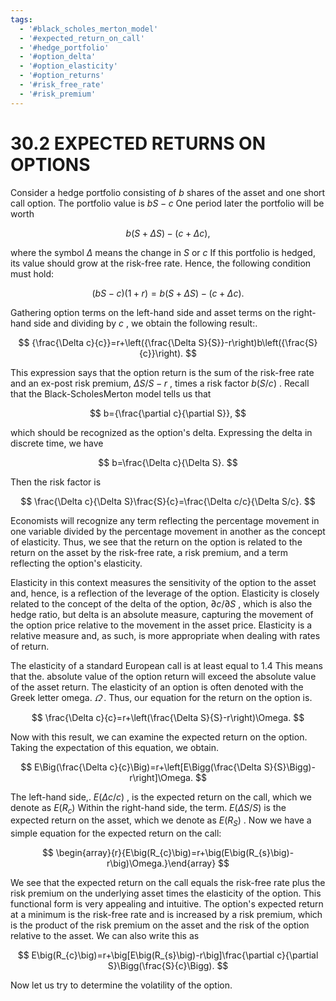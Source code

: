 ```yaml
---
tags:
  - '#black_scholes_merton_model'
  - '#expected_return_on_call'
  - '#hedge_portfolio'
  - '#option_delta'
  - '#option_elasticity'
  - '#option_returns'
  - '#risk_free_rate'
  - '#risk_premium'
---
```

# 30.2 EXPECTED RETURNS ON OPTIONS

Consider a hedge portfolio consisting of $b$ shares of the asset and one short call option. The portfolio value is $b S-c$ One period later the portfolio will be worth

$$
b(S+\Delta S)-\left(c+\Delta c\right),
$$

where the symbol $\Delta$ means the change in $S$ or $c$ If this portfolio is hedged, its value should grow at the risk-free rate. Hence, the following condition must hold:

$$
\big(b S-c\big)(1+r)=b(S+\Delta S)-(c+\Delta c).
$$

Gathering option terms on the left-hand side and asset terms on the right-hand side and dividing by $c$ , we obtain the following result:.

$$
{\frac{\Delta c}{c}}=r+\left({\frac{\Delta S}{S}}-r\right)b\left({\frac{S}{c}}\right).
$$

This expression says that the option return is the sum of the risk-free rate and an ex-post risk premium, $\Delta S/S-r$ , times a risk factor $b(S/c)$ . Recall that the Black-ScholesMerton model tells us that

$$
b={\frac{\partial c}{\partial S}},
$$

which should be recognized as the option's delta. Expressing the delta in discrete time, we have

$$
b=\frac{\Delta c}{\Delta S}.
$$

Then the risk factor is

$$
\frac{\Delta c}{\Delta S}\frac{S}{c}=\frac{\Delta c/c}{\Delta S/c}.
$$

Economists will recognize any term reflecting the percentage movement in one variable divided by the percentage movement in another as the concept of elasticity. Thus, we see that the return on the option is related to the return on the asset by the risk-free rate, a risk premium, and a term reflecting the option's elasticity.

Elasticity in this context measures the sensitivity of the option to the asset and, hence, is a reflection of the leverage of the option. Elasticity is closely related to the concept of the delta of the option, $\partial c/\partial S$ , which is also the hedge ratio, but delta is an absolute measure, capturing the movement of the option price relative to the movement in the asset price. Elasticity is a relative measure and, as such, is more appropriate when dealing with rates of return.

The elasticity of a standard European call is at least equal to 1.4 This means that the. absolute value of the option return will exceed the absolute value of the asset return. The elasticity of an option is often denoted with the Greek letter omega. $\varOmega$ . Thus, our equation for the return on the option is.

$$
\frac{\Delta c}{c}=r+\left(\frac{\Delta S}{S}-r\right)\Omega.
$$

Now with this result, we can examine the expected return on the option. Taking the expectation of this equation, we obtain.

$$
E\Big(\frac{\Delta c}{c}\Big)=r+\left[E\Bigg(\frac{\Delta S}{S}\Bigg)-r\right]\Omega.
$$

The left-hand side,. $E(\Delta c/c)$ , is the expected return on the call, which we denote as $E\big(R_{c}\big)$ Within the right-hand side, the term. $E(\Delta S/S)$ is the expected return on the asset, which we denote as $E\big(R_{S}\big)$ . Now we have a simple equation for the expected return on the call:

$$
\begin{array}{r}{E\big(R_{c}\big)=r+\big(E\big(R_{s}\big)-r\big)\Omega.}\end{array}
$$

We see that the expected return on the call equals the risk-free rate plus the risk premium on the underlying asset times the elasticity of the option. This functional form is very appealing and intuitive. The option's expected return at a minimum is the risk-free rate and is increased by a risk premium, which is the product of the risk premium on the asset and the risk of the option relative to the asset. We can also write this as

$$
E\big(R_{c}\big)=r+\big[E\big(R_{s}\big)-r\big]\frac{\partial c}{\partial S}\Bigg(\frac{S}{c}\Bigg).
$$

Now let us try to determine the volatility of the option.
